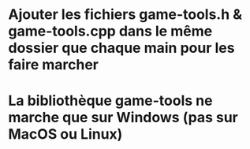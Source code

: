 # Ajouter les fichiers game-tools.h & game-tools.cpp dans le même dossier que chaque main pour les faire marcher

# La bibliothèque game-tools ne marche que sur Windows (pas sur MacOS ou Linux)
